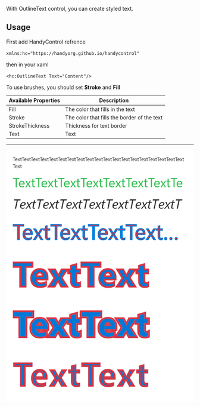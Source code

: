 With OutlineText control, you can create styled text.

## Usage
First add HandyControl refrence
```
xmlns:hc="https://handyorg.github.io/handycontrol"
```
then in your xaml
```
<hc:OutlineText Text="Content"/>
```
To use brushes, you should set **Stroke** and **Fill**

| **Available Properti**es | **Description**                                              |
| ------------------------ | ------------------------------------------------------------ |
| Fill  | The color that fills in the text |
| Stroke | The color that fills the border of the text |
| StrokeThickness | Thickness for text border |
| Text | Text |

***

![](https://github.com/HandyOrg/HandyOrgResource/blob/master/HandyControl/Resources/OutlineText.png)